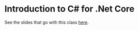 # Introduction to C# for .Net Core
See the slides that go with this class [here](http://slides.com/laalzaitu/introduction-to-c-for-net-core).
